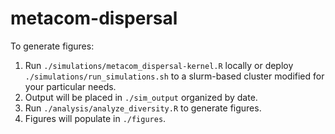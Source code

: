 # metacom-dispersal

To generate figures:

1. Run `./simulations/metacom_dispersal-kernel.R` locally or deploy `./simulations/run_simulations.sh` to a slurm-based cluster modified for your particular needs.
2. Output will be placed in `./sim_output` organized by date.
3. Run `./analysis/analyze_diversity.R` to generate figures.
4. Figures will populate in `./figures`.

